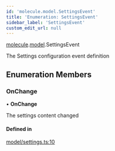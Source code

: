 ```yaml
---
id: 'molecule.model.SettingsEvent'
title: 'Enumeration: SettingsEvent'
sidebar_label: 'SettingsEvent'
custom_edit_url: null
---
```


[molecule](../namespaces/molecule).[model](../namespaces/molecule.model).SettingsEvent

The Settings configuration event definition

## Enumeration Members

### OnChange

• **OnChange**

The settings content changed

#### Defined in

[model/settings.ts:10](https://github.com/DTStack/molecule/blob/927b7d39/src/model/settings.ts#L10)
